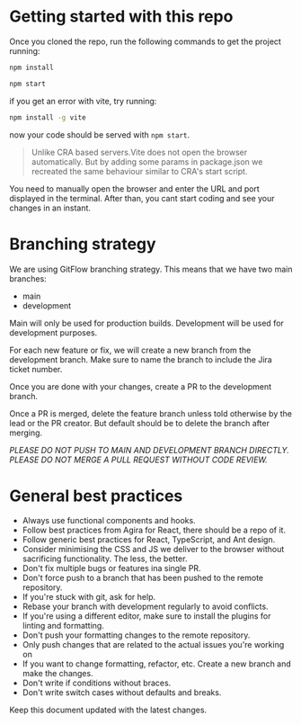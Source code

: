 # Getting started with this repo
Once you cloned the repo, run the following commands to get the project running:

```bash
npm install

npm start
```

if you get an error with vite, try running:

```bash
npm install -g vite
```
now your code should be served with `npm start`.

> Unlike CRA based servers.Vite does not open the browser automatically. But by adding some params in package.json we recreated the same behaviour similar to CRA's start script.

You need to manually open the browser and enter the URL and port displayed in the terminal. After than, you cant start coding and see your changes in an instant.

# Branching strategy

We are using GitFlow branching strategy. This means that we have two main branches:

- main
- development

Main will only be used for production builds. Development will be used for development purposes.

For each new feature or fix, we will create a new branch from the development branch. Make sure to name the branch to include the Jira ticket number.

Once you are done with your changes, create a PR to the development branch.

Once a PR is merged, delete the feature branch unless told otherwise by the lead or the PR creator. But default should be to delete the branch after merging.

*PLEASE DO NOT PUSH TO MAIN AND DEVELOPMENT BRANCH DIRECTLY.*
*PLEASE DO NOT MERGE A PULL REQUEST WITHOUT CODE REVIEW.*

# General best practices

- Always use functional components and hooks.
- Follow best practices from Agira for React, there should be a repo of it.
- Follow generic best practices for React, TypeScript, and Ant design.
- Consider minimising the CSS and JS we deliver to the browser without sacrificing functionality. The less, the better.
- Don't fix multiple bugs or features ina single PR.
- Don't force push to a branch that has been pushed to the remote repository.
- If you're stuck with git, ask for help.
- Rebase your branch with development regularly to avoid conflicts.
- If you're using a different editor, make sure to install the plugins for linting and formatting.
- Don't push your formatting changes to the remote repository.
- Only push changes that are related to the actual issues you're working on
- If you want to change formatting, refactor, etc. Create a new branch and make the changes.
- Don't write if conditions without braces.
- Don't write switch cases without defaults and breaks.

Keep this document updated with the latest changes.